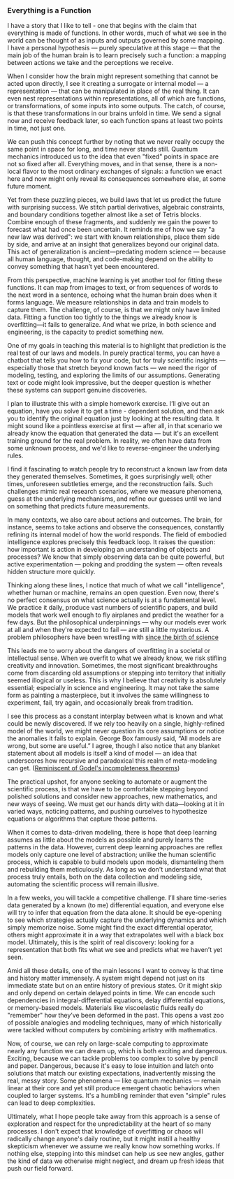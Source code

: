 ### Everything is a Function

I have a story that I like to tell - one that begins with the claim that
everything is made of functions. In other words, much of what we see in the
world can be thought of as inputs and outputs governed by some mapping. I have a
personal hypothesis — purely speculative at this stage — that the main job of
the human brain is to learn precisely such a function: a mapping between actions
we take and the perceptions we receive.

When I consider how the brain might represent something that cannot be acted
upon directly, I see it creating a surrogate or internal model — a
representation — that can be manipulated in place of the real thing. It can even
nest representations within representations, all of which are functions, or
transformations, of some inputs into some outputs. The catch, of course, is that
these transformations in our brains unfold in time. We send a signal now and
receive feedback later, so each function spans at least two points in time, not
just one.

We can push this concept further by noting that we never really occupy the same
point in space for long, and time never stands still. Quantum mechanics
introduced us to the idea that even "fixed" points in space are not so fixed
after all. Everything moves, and in that sense, there is a non-local flavor to
the most ordinary exchanges of signals: a function we enact here and now might
only reveal its consequences somewhere else, at some future moment.

Yet from these puzzling pieces, we build laws that let us predict the future
with surprising success. We stitch partial derivatives, algebraic constraints,
and boundary conditions together almost like a set of Tetris blocks. Combine
enough of these fragments, and suddenly we gain the power to forecast what had
once been uncertain. It reminds me of how we say "a new law was derived": we
start with known relationships, place them side by side, and arrive at an
insight that generalizes beyond our original data. This act of generalization is
ancient—predating modern science — because all human language, thought, and
code-making depend on the ability to convey something that hasn’t yet been
encountered.

From this perspective, machine learning is yet another tool for fitting these
functions. It can map from images to text, or from sequences of words to the
next word in a sentence, echoing what the human brain does when it forms
language. We measure relationships in data and train models to capture them. The
challenge, of course, is that we might only have limited data. Fitting a
function too tightly to the things we already know is overfitting—it fails to
generalize. And what we prize, in both science and engineering, is the capacity
to predict something new.

One of my goals in teaching this material is to highlight that prediction is
the real test of our laws and models. In purely practical terms, you can have a
chatbot that tells you how to fix your code, but for truly scientific insights —
especially those that stretch beyond known facts — we need the rigor of
modeling, testing, and exploring the limits of our assumptions. Generating text
or code might look impressive, but the deeper question is whether these systems
can support genuine discoveries.

I plan to illustrate this with a simple homework exercise. I’ll give out an
equation, have you solve it to get a time - dependent solution, and then ask you
to identify the original equation just by looking at the resulting data. It
might sound like a pointless exercise at first — after all, in that scenario we
already know the equation that generated the data — but it's an excellent
training ground for the real problem. In reality, we often have data from some
unknown process, and we'd like to reverse-engineer the underlying rules.

I find it fascinating to watch people try to reconstruct a known law from data
they generated themselves. Sometimes, it goes surprisingly well; other times,
unforeseen subtleties emerge, and the reconstruction fails. Such challenges
mimic real research scenarios, where we measure phenomena, guess at the
underlying mechanisms, and refine our guesses until we land on something that
predicts future measurements.

In many contexts, we also care about actions and outcomes. The brain, for
instance, seems to take actions and observe the consequences, constantly
refining its internal model of how the world responds. The field of embodied
intelligence explores precisely this feedback loop. It raises the question: how
important is action in developing an understanding of objects and processes? We
know that simply observing data can be quite powerful, but active
experimentation — poking and prodding the system — often reveals hidden
structure more quickly.

Thinking along these lines, I notice that much of what we call "intelligence",
whether human or machine, remains an open question. Even now, there's no perfect
consensus on what science actually is at a fundamental level. We practice it
daily, produce vast numbers of scientific papers, and build models that work
well enough to fly airplanes and predict the weather for a few days. But the
philosophical underpinnings — why our models ever work at all and when they're
expected to fail — are still a little mysterious. A problem philosophers have
been wrestling with [since the birth of
science](https://en.wikipedia.org/wiki/Problem_of_induction)

This leads me to worry about the dangers of overfitting in a societal or
intellectual sense. When we overfit to what we already know, we risk stifling
creativity and innovation. Sometimes, the most significant breakthroughs come
from discarding old assumptions or stepping into territory that initially seemed
illogical or useless. This is why I believe that creativity is absolutely
essential; especially in science and engineering. It may not take the same form
as painting a masterpiece, but it involves the same willingness to experiment,
fail, try again, and occasionally break from tradition.

I see this process as a constant interplay between what is known and what could
be newly discovered. If we rely too heavily on a single, highly-refined model of
the world, we might never question its core assumptions or notice the anomalies
it fails to explain. George Box famously said, “All models are wrong, but some
are useful.” I agree, though I also notice that any blanket statement about all
models is itself a kind of model — an idea that underscores how recursive and
paradoxical this realm of meta-modeling can get. ([Reminiscent of Godel's
incompleteness
theorems](https://en.wikipedia.org/wiki/G%C3%B6del%27s_incompleteness_theorems))

The practical upshot, for anyone seeking to automate or augment the scientific
process, is that we have to be comfortable stepping beyond polished solutions
and consider new approaches, new mathematics, and new ways of seeing. We must
get our hands dirty with data—looking at it in varied ways, noticing patterns,
and pushing ourselves to hypothesize equations or algorithms that capture those
patterns.

When it comes to data-driven modeling, there is hope that deep learning assumes
as little about the models as possible and purely learns the patterns in the
data. However, current deep learning approaches are reflex models only capture
one level of abstraction; unlike the human scientific process, which is capable
to build models upon models, dismanteling them and rebuilding them meticulously.
As long as we don't understand what that process truly entails, both on the data
collection and modeling side, automating the scientific process will remain
illusive.

In a few weeks, you will tackle a competitive challenge. I’ll share time-series
data generated by a known (to me) differential equation, and everyone else will
try to infer that equation from the data alone. It should be eye-opening to see
which strategies actually capture the underlying dynamics and which simply
memorize noise. Some might find the exact differential operator, others might
approximate it in a way that extrapolates well with a black box model.
Ultimately, this is the spirit of real discovery: looking for a representation
that both fits what we see and predicts what we haven’t yet seen.

Amid all these details, one of the main lessons I want to convey is that time
and history matter immensely. A system might depend not just on its immediate
state but on an entire history of previous states. Or it might skip and only
depend on certain delayed points in time. We can encode such dependencies in
integral-differential equations, delay differential equations, or memory-based
models. Materials like viscoelastic fluids really do "remember" how they’ve been
deformed in the past. This opens a vast zoo of possible analogies and modeling
techniques, many of which historically were tackled without computers by
combining artistry with mathematics.

Now, of course, we can rely on large-scale computing to approximate nearly any
function we can dream up, which is both exciting and dangerous. Exciting,
because we can tackle problems too complex to solve by pencil and paper.
Dangerous, because it's easy to lose intuition and latch onto solutions that
match our existing expectations, inadvertently missing the real, messy story.
Some phenomena — like quantum mechanics — remain linear at their core and yet
still produce emergent chaotic behaviors when coupled to larger systems. It's a
humbling reminder that even "simple" rules can lead to deep complexities.

Ultimately, what I hope people take away from this approach is a sense of
exploration and respect for the unpredictability at the heart of so many
processes. I don't expect that knowledge of overfitting or chaos will radically
change anyone's daily routine, but it might instill a healthy skepticism
whenever we assume we really know how something works. If nothing else, stepping
into this mindset can help us see new angles, gather the kind of data we
otherwise might neglect, and dream up fresh ideas that push our field forward.
